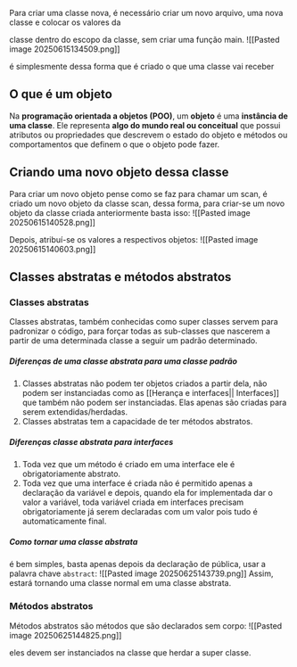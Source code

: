 Para criar uma classe nova, é necessário criar um novo arquivo, uma nova classe e colocar os valores da 

classe dentro do escopo da classe, sem criar uma função main.
![[Pasted image 20250615134509.png]]


é simplesmente dessa forma que é criado o que uma classe vai receber

## O que é um objeto
Na **programação orientada a objetos (POO)**, um **objeto** é uma **instância de uma classe**. Ele representa **algo do mundo real ou conceitual** que possui atributos ou propriedades que descrevem o estado do objeto e métodos ou comportamentos que definem o que o objeto pode fazer. 


## Criando uma novo objeto dessa classe
Para criar um novo objeto pense como se faz para chamar um scan, é criado um novo objeto da classe scan, dessa forma, para criar-se um novo objeto da classe criada anteriormente basta isso:
![[Pasted image 20250615140528.png]]

Depois, atribuí-se os valores a respectivos objetos:
![[Pasted image 20250615140603.png]]


## Classes abstratas e métodos abstratos

### Classes abstratas
Classes abstratas, também conhecidas como super classes servem para padronizar o código, para forçar todas as sub-classes que nascerem a partir de uma determinada classe a seguir um padrão determinado.

##### Diferenças de uma classe abstrata para uma classe padrão
1. Classes abstratas não podem ter objetos criados a partir dela, não podem ser instanciadas como as [[Herança e interfaces|| Interfaces]] que também não podem ser instanciadas. Elas apenas são criadas para serem extendidas/herdadas.
2. Classes abstratas tem a capacidade de ter métodos abstratos.

##### Diferenças classe abstrata para interfaces
1. Toda vez que um método é criado em uma interface ele é obrigatoriamente abstrato.
2. Toda vez que uma interface é criada não é permitido apenas a declaração da variável e depois, quando ela for implementada dar o valor a variável, toda variável criada em interfaces precisam obrigatoriamente já serem declaradas com um valor pois tudo é automaticamente final.
 

##### Como tornar uma classe abstrata
é bem simples, basta apenas depois da declaração de pública, usar a palavra chave `abstract`:
![[Pasted image 20250625143739.png]]
Assim, estará tornando uma classe normal em uma classe abstrata.



### Métodos abstratos
Métodos abstratos são métodos que são declarados sem corpo:
![[Pasted image 20250625144825.png]]

eles devem ser instanciados na classe que herdar a super classe.